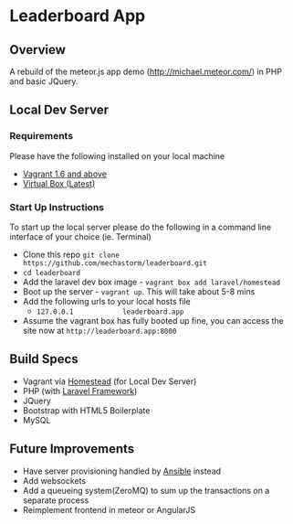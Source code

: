 # Leaderboard App

## Overview

A rebuild of the meteor.js app demo (http://michael.meteor.com/) in PHP and basic JQuery.

## Local Dev Server

### Requirements

Please have the following installed on your local machine

- [Vagrant 1.6 and above](http://www.vagrantup.com/downloads.html)
- [Virtual Box (Latest)](https://www.virtualbox.org/wiki/Downloads)

### Start Up Instructions

To start up the local server please do the following in a command line interface of your choice (ie. Terminal)

* Clone this repo `git clone https://github.com/mechastorm/leaderboard.git`
* `cd leaderboard`
* Add the laravel dev box image - `vagrant box add laravel/homestead`
* Boot up the server - `vagrant up`. This will take about 5-8 mins
* Add the following urls to your local hosts file
    * `127.0.0.1            leaderboard.app`
* Assume the vagrant box has fully booted up fine, you can access the site now at `http://leaderboard.app:8000`

## Build Specs

- Vagrant via [Homestead](http://laravel.com/docs/homestead) (for Local Dev Server)
- PHP (with [Laravel Framework](http://laravel.com/))
- JQuery
- Bootstrap with HTML5 Boilerplate
- MySQL

## Future Improvements

- Have server provisioning handled by [Ansible](http://www.ansible.com/home) instead
- Add websockets
- Add a queueing system(ZeroMQ) to sum up the transactions on a separate process
- Reimplement frontend in meteor or AngularJS